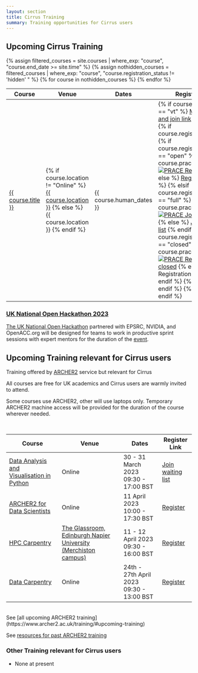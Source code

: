 ```yaml
---
layout: section
title: Cirrus Training
summary: Training opportunities for Cirrus users
---
```



## Upcoming Cirrus Training




<div class="table-responsive">
  <table >
    <thead>
      <tr>
        <th>Course</th>
        <th>Venue</th>
        <th>Dates</th>
        <th>Register Link</th>
      </tr>
    </thead>
    <tbody>
      {% assign filtered_courses = site.courses | where_exp: "course", "course.end_date >= site.time" %}
			{% assign nothidden_courses = filtered_courses | where_exp: "course", "course.registration_status != 'hidden' " %}
      {% for course in nothidden_courses %}
      <tr>
      <td>
        <a href="{{ course.url }}">{{ course.title }}</a>
      </td>
      <td>
        {% if course.location != "Online" %}
          <a href="{{ site.baseurl }}{{ course.location_url }}">{{ course.location }}</a>
        {% else %}
          {{ course.location }}
        {% endif %}
      </td>
      <td>
        {{ course.human_dates }}
      </td>
      <td>
        {% if course.course_type == "vt" %}
          <a href="{{ course.url }}">More details and join link</a>
        {% else %}
          {% if course.registration_url %}
            {% if course.registration_status == "open" %}
              {% if course.prace_course %}
            <a href="{{ course.registration_url }}"><img src="img/prace_25.jpg" alt="PRACE"/> Register</a>
              {% else %}
            <a href="{{ course.registration_url }}">Register</a>
              {% endif %}
            {% elsif course.registration_status == "full" %}
              {% if course.prace_course %}
            <a href="{{ course.registration_url }}"><img src="img/prace_25.jpg" alt="PRACE"/> Join waiting list</a>
              {% else %}
            <a href="{{ course.registration_url }}">Join waiting list</a>
              {% endif %}
            {% elsif course.registration_status == "closed" %}
              {% if course.prace_course %}
            <a href="{{ course.registration_url }}"><img src="img/prace_25.jpg" alt="PRACE"/> Registration closed</a>
              {% else %}
            Registration closed
              {% endif %}
            {% else %}
            &nbsp;
            {% endif %}
          {% endif %}
        {% endif %}
      </td>
     </tr>
      {% endfor %}
    </tbody>
  </table>

</div>

### [UK National Open Hackathon 2023](https://www.openhackathons.org/s/siteevent/a0C5e000005V6EDEA0/se000151)

[The UK National Open Hackathon](https://www.openhackathons.org/s/siteevent/a0C5e000005V6EDEA0/se000151) partnered with EPSRC, NVIDIA, and OpenACC.org will be designed for teams to work in productive sprint sessions with expert mentors for the duration of the [event](230306-uk-national-open-hackathon).





## Upcoming Training relevant for Cirrus users

Training offered by [ARCHER2](https://www.archer2.ac.uk) service but relevant for Cirrus

All courses are free for UK academics and Cirrus users are warmly invited to attend.

Some courses use ARCHER2, other will use laptops only.  Temporary ARCHER2 machine access will be provided for the duration of the course wherever needed.

<br>

| Course | Venue |	Dates |	Register Link |
| --- | ---      | ---    | --- |
| [Data Analysis and Visualisation in Python](https://www.archer2.ac.uk/training/courses/230330-data-analysis-python/) 	 | 	Online 	| 30 - 31 March 2023 09:30 - 17:00 BST | [Join waiting list](https://www.archer2.ac.uk/training/register/?course=230330-data-analysis-python) |
| [ARCHER2 for Data Scientists](https://www.archer2.ac.uk/training/courses/230411-data-scientists/) 	 | 	Online |	11 April 2023 10:00 - 17:30 BST | [Register](https://www.archer2.ac.uk/training/register/?course=230411-data-scientists) |
| [HPC Carpentry](https://www.archer2.ac.uk/training/courses/230411-hpc-carpentry/) 	 | 	[The Glassroom, Edinburgh Napier University (Merchiston campus) ](https://www.archer2.ac.uk/training/locations/napier-merchiston)	| 11 - 12 April 2023 09:30 - 16:00 BST | [Register](https://www.archer2.ac.uk/training/register/?course=230411-hpc-carpentry) |
| [Data Carpentry](https://www.archer2.ac.uk/training/courses/230424-data-carpentry/) 	 | 	Online |	24th - 27th April 2023 09:30 - 13:00 BST | [Register](https://www.archer2.ac.uk/training/register/?course=230424-data-carpentry) |

<br>
See [all upcoming ARCHER2 training](https://www.archer2.ac.uk/training/#upcoming-training)

See [resources for past ARCHER2 training](https://www.archer2.ac.uk/training/materials/)


### Other Training relevant for Cirrus users

- None at present
